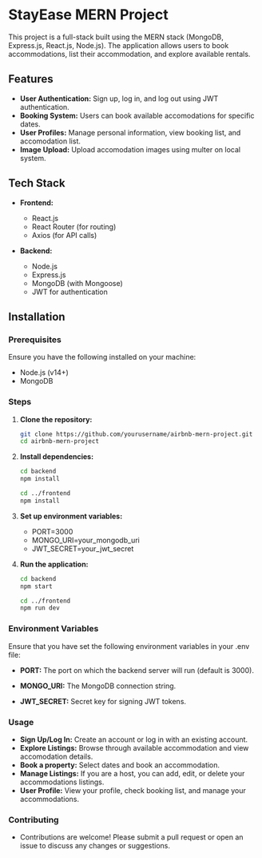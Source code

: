 # StayEase MERN Project

This project is a full-stack built using the MERN stack (MongoDB, Express.js, React.js, Node.js). The application allows users to book accommodations, list their accommodation, and explore available rentals.

## Features

- **User Authentication:** Sign up, log in, and log out using JWT authentication.
- **Booking System:** Users can book available accomodations for specific dates.
- **User Profiles:** Manage personal information, view booking list, and accomodation list.
- **Image Upload:** Upload accomodation images using multer on local system.

## Tech Stack

- **Frontend:**
  - React.js
  - React Router (for routing)
  - Axios (for API calls)
  
- **Backend:**
  - Node.js
  - Express.js
  - MongoDB (with Mongoose)
  - JWT for authentication

## Installation

### Prerequisites

Ensure you have the following installed on your machine:

- Node.js (v14+)
- MongoDB

### Steps

1. **Clone the repository:**
   ```bash
   git clone https://github.com/yourusername/airbnb-mern-project.git
   cd airbnb-mern-project
2. **Install dependencies:**
   ```bash
   cd backend
   npm install
   
   cd ../frontend
   npm install

3. **Set up environment variables:**
    - PORT=3000
    - MONGO_URI=your_mongodb_uri
    - JWT_SECRET=your_jwt_secret
         
5. **Run the application:**
   ```bash
   cd backend
   npm start

   cd ../frontend
   npm run dev

### Environment Variables
Ensure that you have set the following environment variables in your .env file:

- **PORT:** The port on which the backend server will run (default is 3000).

- **MONGO_URI:** The MongoDB connection string.

- **JWT_SECRET:** Secret key for signing JWT tokens.

### Usage
- **Sign Up/Log In:** Create an account or log in with an existing account.
- **Explore Listings:** Browse through available accommodation and view accomodation details.
- **Book a property:** Select dates and book an accommodation.
- **Manage Listings:** If you are a host, you can add, edit, or delete your accommodations listings.
- **User Profile:** View your profile, check booking list, and manage your accommodations.

### Contributing
- Contributions are welcome! Please submit a pull request or open an issue to discuss any changes or suggestions.


   

